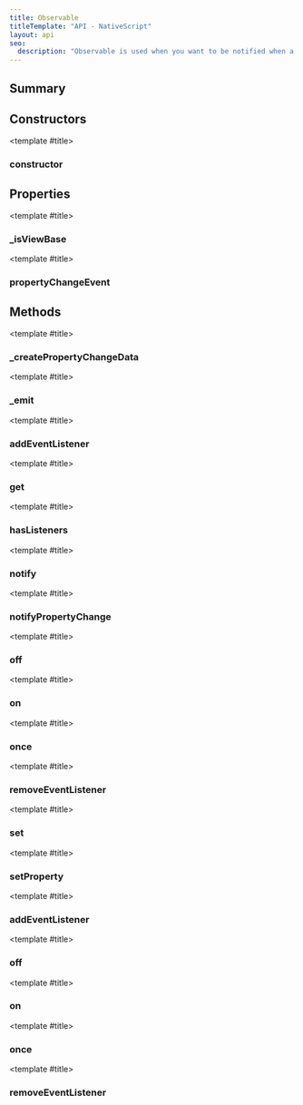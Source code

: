 ```yaml
---
title: Observable
titleTemplate: "API - NativeScript"
layout: api
seo:
  description: "Observable is used when you want to be notified when a change occurs. Use on/off methods to add/remove listener."
---
```


<!-- This page is auto generated, do not edit manually. -->
<!-- Run "yarn generate:api-docs" to regenerate -->

<script setup lang="ts">
  import { provide } from "vue";
  import API_DATA from "./Observable.data.json";
  
  provide('API_DATA', API_DATA);
</script>

<APIRefHierarchy v-once />

<APIRefComment commentBase64="eyJibG9ja1RhZ3MiOltdLCJtb2RpZmllclRhZ3MiOnt9LCJzdW1tYXJ5IjpbeyJraW5kIjoidGV4dCIsInRleHQiOiJPYnNlcnZhYmxlIGlzIHVzZWQgd2hlbiB5b3Ugd2FudCB0byBiZSBub3RpZmllZCB3aGVuIGEgY2hhbmdlIG9jY3Vycy4gVXNlIG9uL29mZiBtZXRob2RzIHRvIGFkZC9yZW1vdmUgbGlzdGVuZXIuIn1dfQ==" v-once />

## <Heading ignore>Summary</Heading>

<APIRefSummary v-once />

## Constructors

<div class="">

<APIRef for="1682" v-once>

<template #title>

### constructor

</template>

</APIRef>

</div>

## Properties

<div class="isPrivate">

<APIRef for="1756" v-once>

<template #title>

### _isViewBase

</template>

</APIRef>

</div>

<div class="isStatic">

<APIRef for="1656" v-once>

<template #title>

### propertyChangeEvent

</template>

</APIRef>

</div>

## Methods

<div class="">

<APIRef for="1751" v-once>

<template #title>

### _createPropertyChangeData

</template>

</APIRef>

</div>

<div class="isPublic">

<APIRef for="1748" v-once>

<template #title>

### _emit

</template>

</APIRef>

</div>

<div class="">

<APIRef for="1712" v-once>

<template #title>

### addEventListener

</template>

</APIRef>

</div>

<div class="">

<APIRef for="1733" v-once>

<template #title>

### get

</template>

</APIRef>

</div>

<div class="">

<APIRef for="1745" v-once>

<template #title>

### hasListeners

</template>

</APIRef>

</div>

<div class="">

<APIRef for="1736" v-once>

<template #title>

### notify

</template>

</APIRef>

</div>

<div class="">

<APIRef for="1740" v-once>

<template #title>

### notifyPropertyChange

</template>

</APIRef>

</div>

<div class="">

<APIRef for="1707" v-once>

<template #title>

### off

</template>

</APIRef>

</div>

<div class="">

<APIRef for="1684" v-once>

<template #title>

### on

</template>

</APIRef>

</div>

<div class="">

<APIRef for="1699" v-once>

<template #title>

### once

</template>

</APIRef>

</div>

<div class="">

<APIRef for="1720" v-once>

<template #title>

### removeEventListener

</template>

</APIRef>

</div>

<div class="">

<APIRef for="1725" v-once>

<template #title>

### set

</template>

</APIRef>

</div>

<div class="">

<APIRef for="1729" v-once>

<template #title>

### setProperty

</template>

</APIRef>

</div>

<div class="isStatic">

<APIRef for="1672" v-once>

<template #title>

### addEventListener

</template>

</APIRef>

</div>

<div class="isStatic">

<APIRef for="1667" v-once>

<template #title>

### off

</template>

</APIRef>

</div>

<div class="isStatic">

<APIRef for="1657" v-once>

<template #title>

### on

</template>

</APIRef>

</div>

<div class="isStatic">

<APIRef for="1662" v-once>

<template #title>

### once

</template>

</APIRef>

</div>

<div class="isStatic">

<APIRef for="1677" v-once>

<template #title>

### removeEventListener

</template>

</APIRef>

</div>
